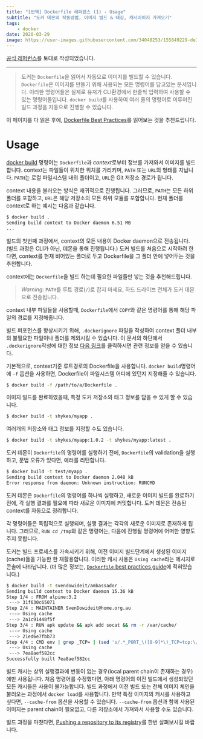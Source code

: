 ```yaml
---
title: "[번역] Dockerfile 레퍼런스 (1) - Usage"
subtitle: "도커 데몬의 작동방법, 이미지 빌드 & 태깅, 캐시이미지 가져오기"
tags:
    - docker
date: 2020-03-29
image: https://user-images.githubusercontent.com/34048253/155849229-de13c0fb-a354-4129-96f7-96f346bcb56d.png
---
```


[공식 레퍼런스](https://docs.docker.com/engine/reference/builder/)를 토대로 작성되었습니다.

---

>도커는 `Dockerfile`을 읽어서 자동으로 이미지를 빌드할 수 있습니다.
>`Dockerfile`은 이미지를 만들기 위해 사용되는 모든 명령어를 담고있는 문서입니다.
>이러한 명령어들은 실제로 유저가 CLI환경에서 한줄씩 입력하여 사용할 수 있는 명령어들입니다.
>`docker build`를 사용하여 여러 줄의 명령어로 이루어진 빌드 과정을 자동으로 진행할 수 있습니다.

이 페이지를 다 읽은 후에, [Dockerfile Best Practices](https://docs.docker.com/engine/userguide/eng-image/dockerfile_best-practices/)를 읽어보는 것을 추천드립니다.

# Usage
[docker build](https://docs.docker.com/engine/reference/commandline/build/) 명령어는 `Dockerfile`과 *context*로부터 정보를 가져와서 이미지를 빌드합니다. context는 파일들이 위치한 위치를 가리키며, `PATH` 또는 `URL`의 형태를 지닙니다.
`PATH`는 로컬 파일시스템 내의 폴더이고, `URL`은 Git 저장소 경로가 됩니다.

context 내용을 불러오는 방식은 재귀적으로 진행됩니다. 그러므로, `PATH`는 모든 하위 폴더를 포함하고, `URL`은 해당 저장소의 모든 하위 모듈를 포함합니다.
현재 폴더를 context로 하는 예시는 다음과 같습니다.
```bash
$ docker build .
Sending build context to Docker daemon 6.51 MB
...
``` 

빌드의 첫번째 과정에서, context의 모든 내용이 Docker daemon으로 전송됩니다. (빌드 과정은 CLI가 아닌, 데몬을 통해 진행됩니다.)
도커 빌드를 처음으로 시작하려 한다면, context를 현재 비어있는 폴더로 두고 Dockerfile을 그 폴더 안에 넣어두는 것을 추천합니다.

context에는 `Dockerfile`을 빌드 하는데 필요한 파일들만 넣는 것을 추천해드립니다.

> *Warning*: `PATH`를 루트 경로(`/`)로 잡지 마세요, 하드 드라이브 전체가 도커 데몬으로 전송됩니다.

context 내부 파일들을 사용할때, `Dockerfile`에서 `COPY`와 같은 명령어를 통해 해당 파일의 경로를 지정해줍니다. 

빌드 퍼포먼스를 향상시키기 위해, `.dockerignore` 파일을 작성하여 context 폴더 내부의 불필요한 파일이나 폴더를 제외시킬 수 있습니다.
이 문서의 하단에서 `.dockerignore`작성에 대한 정보  [다음 링크](https://docs.docker.com/engine/reference/builder/#dockerignore-file)를 클릭하시면 관련 정보를 얻을 수 있습니다. 

기본적으로, context기준 루트경로의 Dockerfile을 사용합니다. `docker build`명령어에 `-f` 옵션을 사용하면, Dockerfile이 파일시스템 어디에 있던지 지정해줄 수 있습니다.  

```bash
$ docker build -f /path/to/a/Dockerfile . 
```

이미지 빌드를 완료하였을때, 특정 도커 저장소와 태그 정보를 담을 수 있게 할 수 있습니다.

```bash
$ docker build -t shykes/myapp .
```

여러개의 저장소와 태그 정보를 지정할 수도 있습니다.
```bash
$ docker build -t shykes/myapp:1.0.2 -t shykes/myapp:latest .
```

도커 데몬이 `Dockerfile`의 명령어를 실행하기 전에, `Dockerfile`의 validation을 실행하고, 문법 오류가 있다면, 에러를 리턴합니다.
```bash
$ docker build -t test/myapp .
Sending build context to Docker daemon 2.048 kB
Error response from daemon: Unknown instruction: RUNCMD
```

도커 데몬은 `Dockerfile`의 명령어를 하나씩 실행하고, 새로운 이미지 빌드를 완료하기 전에, 각 실행 결과를 필요에 따라 새로운 이미지에 커밋합니다. 도커 데몬은 전송된 context를 자동으로 정리합니다.

각 명령어들은 독립적으로 실행되며, 실행 결과는 각각의 새로운 이미지로 존재하게 됩니다. 그러므로, `RUN cd /tmp`와 같은 명령어는, 다음에 진행될 명령어에 어떠한 영향도 주지 못합니다.

도커는 빌드 프로세스를 가속시키기 위해, 이전 이미지 빌드단계에서 생성된 이미지(cache)들을 가능한 한 재활용합니다. 이러한 캐시 사용은 `Using cache`라는 메시지로 콘솔에 나타납니다. 
(더 많은 정보는, [`Dockerfile` best practices guide](https://docs.docker.com/engine/userguide/eng-image/dockerfile_best-practices/)에 적혀있습니다.)

```bash
$ docker build -t svendowideit/ambassador .
Sending build context to Docker daemon 15.36 kB
Step 1/4 : FROM alpine:3.2
 ---> 31f630c65071
Step 2/4 : MAINTAINER SvenDowideit@home.org.au
 ---> Using cache
 ---> 2a1c91448f5f
Step 3/4 : RUN apk update && apk add socat && rm -r /var/cache/
 ---> Using cache
 ---> 21ed6e7fbb73
Step 4/4 : CMD env | grep _TCP= | (sed 's/.*_PORT_\([0-9]*\)_TCP=tcp:\/\/\(.*\):\(.*\)/socat -t 100000000 TCP4-LISTEN:\1,fork,reuseaddr TCP4:\2:\3 \&/' && echo wait) | sh
 ---> Using cache
 ---> 7ea8aef582cc
Successfully built 7ea8aef582cc
```

빌드 캐시는 상위 실행결과에 변동이 없는 경우(local parent chain이 존재하는 경우)에만 사용됩니다. 처음 명령어를 수정했다면, 아래 명령어의 이전 빌드에서 생성되었던 모든 캐시들은 사용이 불가능합니다.
빌드 과정에서 이전 빌드 또는 전체 이미지 체인을 불러오는 과정에서 `docker load`를 사용합니다. 만약 특정 이미지의 캐시를 사용하고 싶다면, `--cache-from` 옵션을 사용할 수 있습니다. `--cache-from` 옵션과 함께 사용된 이미지는 parent chain이 필요없고, 다른 저장소에서 가져와서 사용할 수도 있습니다.

빌드 과정을 마쳤다면, [Pushing a repository to its registry](https://docs.docker.com/engine/tutorials/dockerrepos/#/contributing-to-docker-hub)를 한번 살펴보시길 바랍니다.
